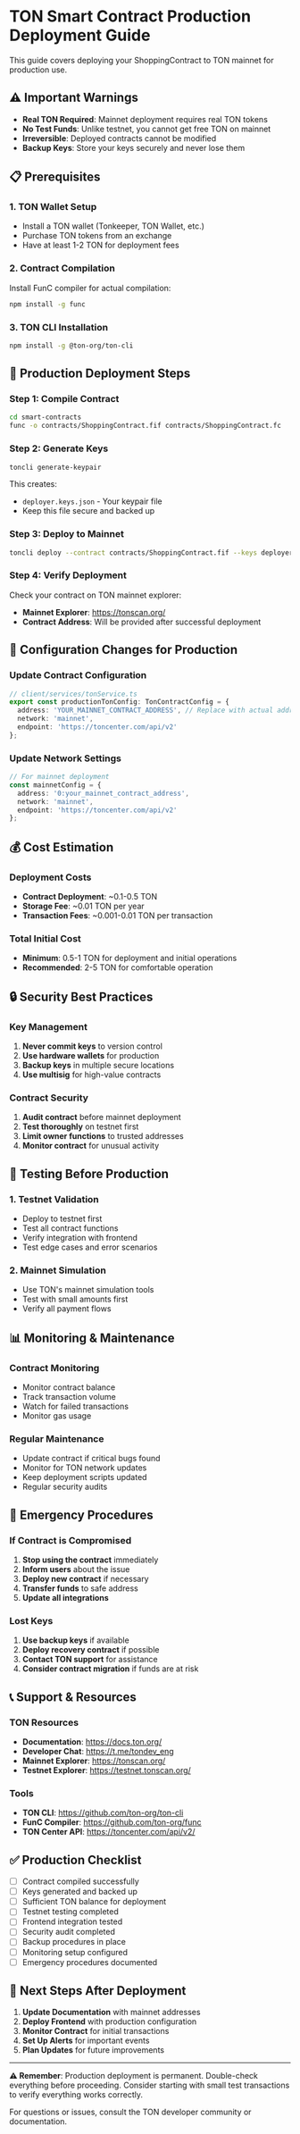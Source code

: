 # TON Smart Contract Production Deployment Guide

This guide covers deploying your ShoppingContract to TON mainnet for production use.

## ⚠️ Important Warnings

- **Real TON Required**: Mainnet deployment requires real TON tokens
- **No Test Funds**: Unlike testnet, you cannot get free TON on mainnet
- **Irreversible**: Deployed contracts cannot be modified
- **Backup Keys**: Store your keys securely and never lose them

## 📋 Prerequisites

### 1. TON Wallet Setup
- Install a TON wallet (Tonkeeper, TON Wallet, etc.)
- Purchase TON tokens from an exchange
- Have at least 1-2 TON for deployment fees

### 2. Contract Compilation
Install FunC compiler for actual compilation:
```bash
npm install -g func
```

### 3. TON CLI Installation
```bash
npm install -g @ton-org/ton-cli
```

## 🚀 Production Deployment Steps

### Step 1: Compile Contract
```bash
cd smart-contracts
func -o contracts/ShoppingContract.fif contracts/ShoppingContract.fc
```

### Step 2: Generate Keys
```bash
toncli generate-keypair
```
This creates:
- `deployer.keys.json` - Your keypair file
- Keep this file secure and backed up

### Step 3: Deploy to Mainnet
```bash
toncli deploy --contract contracts/ShoppingContract.fif --keys deployer.keys.json --network mainnet
```

### Step 4: Verify Deployment
Check your contract on TON mainnet explorer:
- **Mainnet Explorer**: https://tonscan.org/
- **Contract Address**: Will be provided after successful deployment

## 🔧 Configuration Changes for Production

### Update Contract Configuration
```typescript
// client/services/tonService.ts
export const productionTonConfig: TonContractConfig = {
  address: 'YOUR_MAINNET_CONTRACT_ADDRESS', // Replace with actual address
  network: 'mainnet',
  endpoint: 'https://toncenter.com/api/v2'
};
```

### Update Network Settings
```typescript
// For mainnet deployment
const mainnetConfig = {
  address: '0:your_mainnet_contract_address',
  network: 'mainnet',
  endpoint: 'https://toncenter.com/api/v2'
};
```

## 💰 Cost Estimation

### Deployment Costs
- **Contract Deployment**: ~0.1-0.5 TON
- **Storage Fee**: ~0.01 TON per year
- **Transaction Fees**: ~0.001-0.01 TON per transaction

### Total Initial Cost
- **Minimum**: 0.5-1 TON for deployment and initial operations
- **Recommended**: 2-5 TON for comfortable operation

## 🔒 Security Best Practices

### Key Management
1. **Never commit keys** to version control
2. **Use hardware wallets** for production
3. **Backup keys** in multiple secure locations
4. **Use multisig** for high-value contracts

### Contract Security
1. **Audit contract** before mainnet deployment
2. **Test thoroughly** on testnet first
3. **Limit owner functions** to trusted addresses
4. **Monitor contract** for unusual activity

## 🧪 Testing Before Production

### 1. Testnet Validation
- Deploy to testnet first
- Test all contract functions
- Verify integration with frontend
- Test edge cases and error scenarios

### 2. Mainnet Simulation
- Use TON's mainnet simulation tools
- Test with small amounts first
- Verify all payment flows

## 📊 Monitoring & Maintenance

### Contract Monitoring
- Monitor contract balance
- Track transaction volume
- Watch for failed transactions
- Monitor gas usage

### Regular Maintenance
- Update contract if critical bugs found
- Monitor for TON network updates
- Keep deployment scripts updated
- Regular security audits

## 🚨 Emergency Procedures

### If Contract is Compromised
1. **Stop using the contract** immediately
2. **Inform users** about the issue
3. **Deploy new contract** if necessary
4. **Transfer funds** to safe address
5. **Update all integrations**

### Lost Keys
1. **Use backup keys** if available
2. **Deploy recovery contract** if possible
3. **Contact TON support** for assistance
4. **Consider contract migration** if funds are at risk

## 📞 Support & Resources

### TON Resources
- **Documentation**: https://docs.ton.org/
- **Developer Chat**: https://t.me/tondev_eng
- **Mainnet Explorer**: https://tonscan.org/
- **Testnet Explorer**: https://testnet.tonscan.org/

### Tools
- **TON CLI**: https://github.com/ton-org/ton-cli
- **FunC Compiler**: https://github.com/ton-org/func
- **TON Center API**: https://toncenter.com/api/v2/

## ✅ Production Checklist

- [ ] Contract compiled successfully
- [ ] Keys generated and backed up
- [ ] Sufficient TON balance for deployment
- [ ] Testnet testing completed
- [ ] Frontend integration tested
- [ ] Security audit completed
- [ ] Backup procedures in place
- [ ] Monitoring setup configured
- [ ] Emergency procedures documented

## 🎯 Next Steps After Deployment

1. **Update Documentation** with mainnet addresses
2. **Deploy Frontend** with production configuration
3. **Monitor Contract** for initial transactions
4. **Set Up Alerts** for important events
5. **Plan Updates** for future improvements

---

**⚠️ Remember**: Production deployment is permanent. Double-check everything before proceeding. Consider starting with small test transactions to verify everything works correctly.

For questions or issues, consult the TON developer community or documentation.
